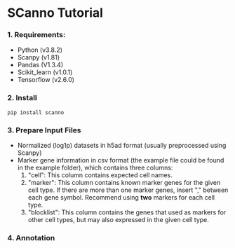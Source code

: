 # SCanno Tutorial

### 1. Requirements:
- Python (v3.8.2)
- Scanpy (v1.81)
- Pandas (V1.3.4)
- Scikit_learn (v1.0.1)
- Tensorflow (v2.6.0)


### 2. Install
`pip install scanno`


### 3. Prepare Input Files
- Normalized (log1p) datasets in h5ad format (usually preprocessed using Scanpy)
- Marker gene information in csv format (the example file could be found in the example folder), which contains three columns:  
	1) "cell": This column contains expected cell names.  
	2) "marker": This column contains known marker genes for the given cell type. If there are more than one marker genes, insert "," between each gene symbol. Recommend using **two** markers for each cell type.
	3) "blocklist": This column contains the genes that used as markers for other cell types, but may also expressed in the given cell type.  
	

### 4. Annotation
